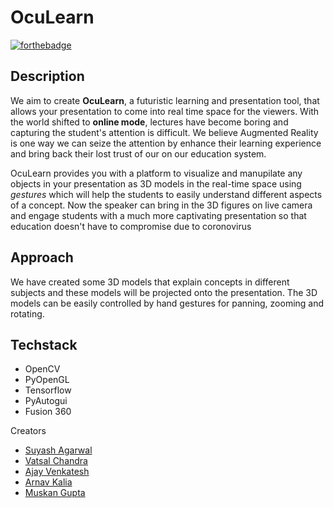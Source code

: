 # OcuLearn

[![forthebadge](https://forthebadge.com/images/badges/built-with-science.svg)](https://forthebadge.com)

## Description
We aim to create **OcuLearn**, a futuristic learning and presentation tool, that allows your presentation to come into real time space for the viewers.
With the world shifted to **online mode**, lectures have become boring and capturing the student's attention is difficult. We believe Augmented Reality is one way we can seize the attention by enhance their learning experience and bring back their lost trust of our on our education system.

OcuLearn provides you with a platform to visualize and manupilate any objects in your presentation as 3D models in the real-time space using _gestures_ which will help the students to easily understand different aspects of a concept. Now the speaker can bring in the 3D figures on live camera and engage students with a much more captivating presentation so that education doesn't have to compromise due to coronovirus

## Approach
We have created some 3D models that explain concepts in different subjects and these models will be projected onto the presentation. The 3D models can be easily controlled by hand gestures for panning, zooming and rotating.

## Techstack
* OpenCV
* PyOpenGL
* Tensorflow
* PyAutogui
* Fusion 360

Creators
* [Suyash Agarwal](https://github.com/suagar10)
* [Vatsal Chandra](https://github.com/vatsal-chandra)
* [Ajay Venkatesh](https://github.com/Ajay-Venky)
* [Arnav Kalia](https://github.com/Arnav725)
* [Muskan Gupta](https://github.com/Muskangupta11)